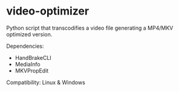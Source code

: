 # video-optimizer

Python script that transcodifies a video file generating a MP4/MKV optimized version.

Dependencies:

  * HandBrakeCLI
  * MediaInfo
  * MKVPropEdit

Compatibility: Linux & Windows

